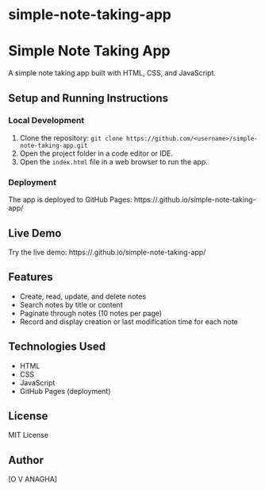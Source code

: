 # simple-note-taking-app
Simple Note Taking App
======================

A simple note taking app built with HTML, CSS, and JavaScript.

Setup and Running Instructions
-----------------------------

### Local Development

1. Clone the repository: `git clone https://github.com/<username>/simple-note-taking-app.git`
2. Open the project folder in a code editor or IDE.
3. Open the `index.html` file in a web browser to run the app.

### Deployment

The app is deployed to GitHub Pages: https://<username>.github.io/simple-note-taking-app/

Live Demo
----------

Try the live demo: https://<username>.github.io/simple-note-taking-app/

Features
--------

* Create, read, update, and delete notes
* Search notes by title or content
* Paginate through notes (10 notes per page)
* Record and display creation or last modification time for each note

Technologies Used
-----------------

* HTML
* CSS
* JavaScript
* GitHub Pages (deployment)

License
-------

MIT License

Author
------

[O V ANAGHA]
